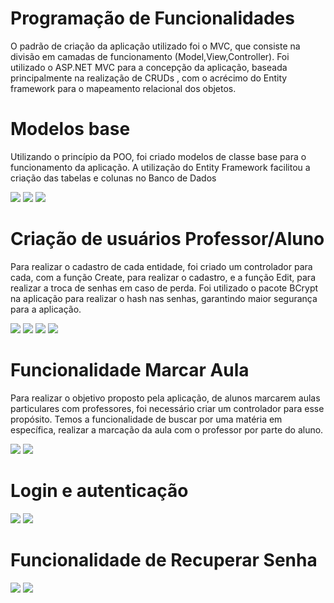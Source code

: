 # Programação de Funcionalidades

O padrão de criação da aplicação utilizado foi o MVC, que consiste na divisão em camadas de funcionamento (Model,View,Controller). Foi utilizado
o ASP.NET MVC para a concepção da aplicação, baseada principalmente na realização de CRUDs , com o acrécimo do Entity framework para o mapeamento relacional dos objetos. 

# Modelos base 

Utilizando o princípio da POO, foi criado modelos de classe base para o funcionamento da aplicação. A utilização do Entity Framework facilitou
a criação das tabelas e colunas no Banco de Dados

<img src="img/Screenshot_1.png">

<img src="img/Screenshot_2.png">

<img src="img/Screenshot_3.png">

# Criação de usuários Professor/Aluno

Para realizar o cadastro de cada entidade, foi criado um controlador para cada, com a função Create, para realizar o cadastro,
e a função Edit, para realizar a troca de senhas em caso de perda. Foi utilizado o pacote BCrypt na aplicação para realizar o
hash nas senhas, garantindo maior segurança para a aplicação.

<img src="img/Screenshot_4.png">

<img src="img/Screenshot_5.png">

<img src="img/Screenshot_8.png">

<img src="img/Screenshot_9.png">

# Funcionalidade Marcar Aula

Para realizar o objetivo proposto pela aplicação, de alunos marcarem aulas particulares com professores, foi necessário criar
um controlador para esse propósito. Temos a funcionalidade de buscar por uma matéria em específica, realizar a marcação da aula com o professor por
parte do aluno.

<img src="img/Screenshot_6.png">

<img src="img/Screenshot_7.png">

# Login e autenticação


<img src="img/Screenshot_10.png">

<img src="img/Screenshot_11.png">

# Funcionalidade de Recuperar Senha
<img src="img/marco-imgs/recSenha1.png">

<img src="img/marco-imgs/recSenha2png.png">
